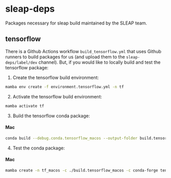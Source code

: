 # sleap-deps
Packages necessary for sleap build maintained by the SLEAP team.

## tensorflow

There is a Github Actions workflow `build_tensorflow.yml` that uses Github runners to build packages for us (and upload them to the `sleap-deps/label/dev` channel). But, if you would like to locally build and test the tensorflow package:

1. Create the tensorflow build environment:

```bash
mamba env create -f environment.tensorflow.yml -n tf
```

2. Activate the tensorflow build environment:

```bash
mamba activate tf
```

3. Build the tensorflow conda package:

#### Mac

```bash
conda build --debug.conda.tensorflow_macos --output-folder build.tensorflow_macos -c conda-forge
```

4. Test the conda package:

#### Mac

```bash
mamba create -n tf_macos -c ./build.tensorflow_macos -c conda-forge tensorflow
```
